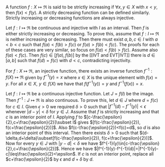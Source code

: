 
A function $f:X\mapsto\Re$ is said to be strictly increasing if $\forall x,y\in X$ with $x<y$, then $f(x)<f(y)$. A strictly decreasing function can be defined similarly. Strictly increasing or decreasing functions are always injective.

Let $f:I\mapsto\Re$ be continuous and injective with $I$ as an interval. Then $f$ is either strictly increasing or decreasing. To prove this, assume that $f:I\mapsto\Re$ is neither increasing or decreasing. Then there must exist $a,b,c\in I$ with $a<b<c$ such that $f(a)<f(b)>f(c)$ or $f(a)>f(b)<f(c)$. The proofs for each of these cases are very similar, so focus on $f(a)<f(b)>f(c)$. Assume also $f(a)<f(c)$. Then $f(c)\in[f(a),f(b)]$ by the [[IVT and EVT|IVT]] there is $d\in[a,b]$ such that $f(d)=f(c)$ with $d<c$, contradicting injectivity.

For $f:X\mapsto\Re$, an injective function, there exists an inverse function $f^{-1}:f(X)\mapsto\Re$ given by $f^{-1}(y)=x$ where $x\in X$ is the unique element with $f(x)=y$. For all $x\in X,\,\,y\in f(X)$ we have that $f(f^{-1}(y))=y$ and $f^{-1}(f(x))=x$.

Let $f:I\mapsto\Re$ be a continuous injective function. Let $J=f(I)$ be the image. Then $f^{-1}:J\mapsto\Re$ is also continuous. To prove this, let $d\in J$ where $d=f(c)$ for $c\in I$. Given $\epsilon>0$ we required $\delta>0$ such that $|f^{-1}(d)-f^{-1}(y)|<\epsilon$ whenever $|d-y|<\delta$ for $y\in J$. Assume that $f$ is strictly increasing and that $c$ is an interior point of $I$. Applying $f$ to $[c-\frac{\epsilon}{2},c+\frac{\epsilon}{2}]\subset I$ gives $[f(c-\frac{\epsilon}{2}), f(c+\frac{\epsilon}{2})]$. Also $f(c-\frac{\epsilon}{2})<f(c)=d$, so $d$ is also an interior point of this interval. Then there exists $\delta>0$ such that $(d-\delta,d+\delta)\subset[f(c-\frac{\epsilon}{2}), f(c+\frac{\epsilon}{2})]$. Now for every $y\in J$ with $|y-d|<\delta$ we have $f^{-1}(y)\in[c-\frac{\epsilon}{2},c+\frac{\epsilon}{2}]$. Hence we have $|f^{-1}(y)-f^{-1}(d)|=|f^{-1}(y)-c|\leq\frac{\epsilon}{2}<\epsilon$. If $c$ is not an interior point, replace all $c+\frac{\epsilon}{2}$ by $\epsilon$ and $d+\delta$ by $d$.